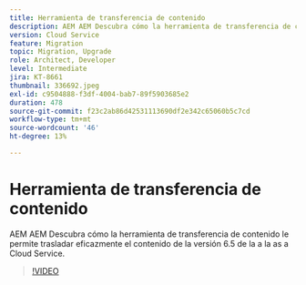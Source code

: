 ```yaml
---
title: Herramienta de transferencia de contenido
description: AEM AEM Descubra cómo la herramienta de transferencia de contenido le permite trasladar eficazmente el contenido de la versión 6.5 de la a la as a Cloud Service.
version: Cloud Service
feature: Migration
topic: Migration, Upgrade
role: Architect, Developer
level: Intermediate
jira: KT-8661
thumbnail: 336692.jpeg
exl-id: c9504888-f3df-4004-bab7-89f5903685e2
duration: 478
source-git-commit: f23c2ab86d42531113690df2e342c65060b5c7cd
workflow-type: tm+mt
source-wordcount: '46'
ht-degree: 13%

---
```


# Herramienta de transferencia de contenido

AEM AEM Descubra cómo la herramienta de transferencia de contenido le permite trasladar eficazmente el contenido de la versión 6.5 de la a la as a Cloud Service.

>[!VIDEO](https://video.tv.adobe.com/v/336692?quality=12&learn=on)
